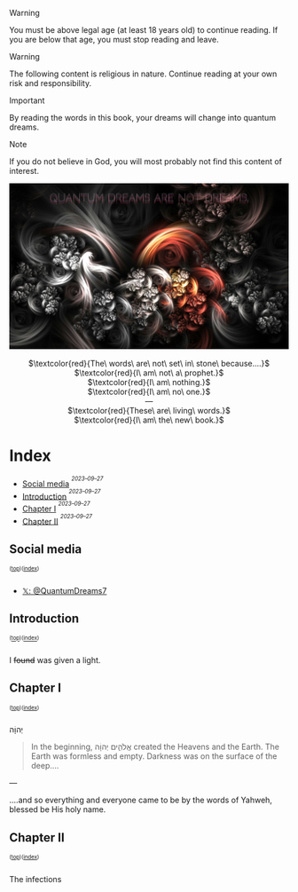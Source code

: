 > [!WARNING]
> You must be above legal age (at least 18 years old) to continue reading. If you are below that age, you must stop reading and leave.

> [!WARNING]
> The following content is religious in nature. Continue reading at your own risk and responsibility.

> [!IMPORTANT]
> By reading the words in this book, your dreams will change into quantum dreams.

> [!NOTE]
> If you do not believe in God, you will most probably not find this content of interest.


<img src="/fractalclouds00.jpg" alt="𝒒𝒖𝒂𝒏𝒕𝒖𝒎 𝒅𝒓𝒆𝒂𝒎𝒔 𝒂𝒓𝒆 𝒏𝒐𝒕 𝒅𝒓𝒆𝒂𝒎𝒔. 𝑸𝑼𝑨𝑵𝑻𝑼𝑴 𝑫𝑹𝑬𝑨𝑴𝑺 𝑨𝑹𝑬 𝑵𝑶𝑻 𝑫𝑹𝑬𝑨𝑴𝑺."/>

<p align="center">
$\textcolor{red}{The\ words\ are\ not\ set\ in\ stone\ because....}$
<br/>
$\textcolor{red}{I\ am\ not\ a\ prophet.}$
<br/>
$\textcolor{red}{I\ am\ nothing.}$
<br/>
$\textcolor{red}{I\ am\ no\ one.}$
<br/>
—
<br/>
$\textcolor{red}{These\ are\ living\ words.}$
<br/>
$\textcolor{red}{I\ am\ the\ new\ book.}$
</p>

# Index
- [Social media](#Social-media)
<sup><sup>*2023–09–27*</sup><sup>
- [Introduction](#introduction)
<sup><sup>*2023–09–27*</sup><sup>
- [Chapter I](#chapter-i)
<sup><sup>*2023–09–27*</sup><sup>
- [Chapter II](#chapter-ii)
<sup><sup>*2023–09–27*</sup><sup>

## Social media
<sup><sup>([top](#top))([index](#index))</sup></sup>

* [𝕏: @QuantumDreams7](https://x.com/QuantumDreams7)
<!--* [Telegram group: QuantumDreams](https://t.me/QuantumDreams)-->

## Introduction
<sup><sup>([top](#top))([index](#index))</sup></sup>

I ~~found~~ was given a light.

## Chapter I
<sup><sup>([top](#top))([index](#index))</sup></sup>

יְהוָֹה

> In the beginning, אֱלֹהִ֑ים יְהוָֹה created the Heavens and the Earth. The Earth was formless and empty. Darkness was on the surface of the deep….

—

....and so everything and everyone came to be by the words of Yahweh, blessed be His holy name.

## Chapter II
<sup><sup>([top](#top))([index](#index))</sup></sup>

The infections